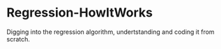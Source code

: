 # Regression-HowItWorks
Digging into the regression algorithm, undertstanding and coding it from scratch.
